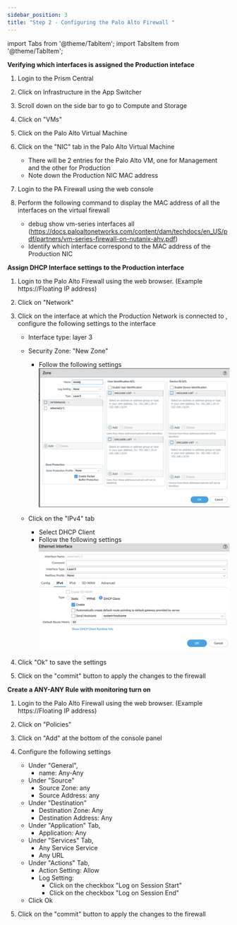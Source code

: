 ```yaml
---
sidebar_position: 3
title: "Step 2 - Configuring the Palo Alto Firewall "
---
```



import Tabs from '@theme/TabItem';
import TabsItem from '@theme/TabItem';

**Verifying which interfaces is assigned the Production inteface**

1.  Login to the Prism Central 
2.  Click on Infrastructure in the App Switcher
3.  Scroll down on the side bar to go to Compute and Storage 
4.  Click on "VMs" 
5.  Click on the Palo Alto Virtual Machine
6.  Click on the "NIC" tab in the Palo Alto Virtual Machine 
    - There will be 2 entries for the Palo Alto VM, one for Management and the other for Production
    - Note down the Production NIC MAC address 

7.  Login to the PA Firewall using the web console
8.  Perform the following command to display the MAC address of all the interfaces on the virtual firewall
    - debug show vm-series interfaces all (https://docs.paloaltonetworks.com/content/dam/techdocs/en_US/pdf/partners/vm-series-firewall-on-nutanix-ahv.pdf)
    - Identify which interface correspond to the MAC address of the Production NIC 

**Assign DHCP Interface settings to the Production interface**
1.  Login to the Palo Alto Firewall using the web browser. (Example https://Floating IP address)
2.  Click on "Network"
3.  Click on the interface at which the Production Network is connected to , configure the following settings to the interface
    - Interface type:   layer 3
    - Security Zone:    "New Zone"
        - Follow the following settings 
            ![](img/pa_2.png)

    - Click on the "IPv4" tab
        - Select DHCP Client
        - Follow the following settings 
            ![](img/pa_3.png)

4.  Click "Ok" to save the settings
5.  Click on the "commit" button to apply the changes to the firewall 


**Create a ANY-ANY Rule with monitoring turn on**
1.  Login to the Palo Alto Firewall using the web browser. (Example https://Floating IP address)
2.  Click on "Policies"
3.  Click on "Add" at the bottom of the console panel
4.  Configure the following settings
    -   Under "General", 
        - name: Any-Any
    -   Under "Source"
        - Source Zone: any
        - Source Address: any
    -   Under "Destination"
        - Destination Zone: Any
        - Destination Address: Any
    -   Under "Application" Tab,
        - Application: Any
    -   Under "Services" Tab,
        - Any Service Service
        - Any URL 
    -   Under "Actions" Tab,
        - Action Setting:   Allow
        - Log Setting:  
            - Click on the checkbox "Log on Session Start"
            - Click on the checkbox "Log on Session End" 
    -   Click Ok

5.  Click on the "commit" button to apply the changes to the firewall 

